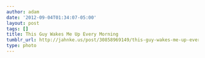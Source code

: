 ```yaml
---
author: adam
date: '2012-09-04T01:34:07-05:00'
layout: post
tags: []
title: This Guy Wakes Me Up Every Morning
tumblr_url: http://jahnke.us/post/30858969149/this-guy-wakes-me-up-every-morning-view-on-path
type: photo
---
```



